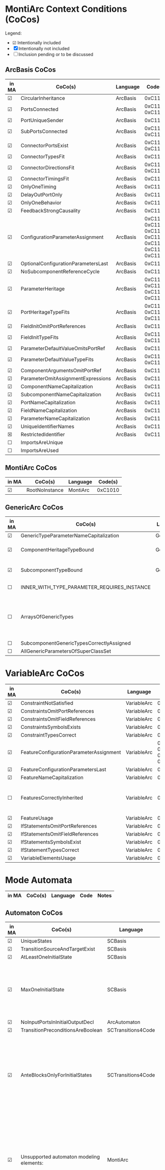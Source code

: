 <!-- (c) https://github.com/MontiCore/monticore -->

# MontiArc Context Conditions (CoCos)

Legend:

- ☑ Intentionally included
- ☒ Intentionally not included
- ☐ Inclusion pending or to be discussed

## ArcBasis CoCos

| in MA | CoCo(s)                             | Language | Code(s)                                                       | 
|-------|-------------------------------------|----------|---------------------------------------------------------------|
| ☑     | CircularInheritance                 | ArcBasis | 0xC1100                                                       |
| ☑     | PortsConnected                      | ArcBasis | 0xC1103, 0xC1104                                              |
| ☑     | PortUniqueSender                    | ArcBasis | 0xC1105                                                       |
| ☑     | SubPortsConnected                   | ArcBasis | 0xC1106, 0xC1107                                              |
| ☑     | ConnectorPortsExist                 | ArcBasis | 0xC1108, 0xC1109                                              |
| ☑     | ConnectorTypesFit                   | ArcBasis | 0xC1110                                                       |
| ☑     | ConnectorDirectionsFit              | ArcBasis | 0xC1111, 0xC1112                                              |
| ☑     | ConnectorTimingsFit                 | ArcBasis | 0xC1113                                                       |
| ☑     | OnlyOneTiming                       | ArcBasis | 0xC1114                                                       |
| ☑     | DelayOutPortOnly                    | ArcBasis | 0xC1115                                                       |
| ☑     | OnlyOneBehavior                     | ArcBasis | 0xC1116                                                       |
| ☑     | FeedbackStrongCausality             | ArcBasis | 0xC1117                                                       |
| ☑     | ConfigurationParameterAssignment    | ArcBasis | 0xC1119, 0xC1120, 0xC1121, 0xC1122, 0xC1123, 0xC1124, 0xC1125 |
| ☑     | OptionalConfigurationParametersLast | ArcBasis | 0xC1126                                                       |
| ☑     | NoSubcomponentReferenceCycle        | ArcBasis | 0xC1127                                                       |
| ☑     | ParameterHeritage                   | ArcBasis | 0xC1128, 0xC1129, 0xC1130, 0xC1131                            |
| ☑     | PortHeritageTypeFits                | ArcBasis | 0xC1132, 0xC1133, 0xC1134                                     |
| ☑     | FieldInitOmitPortReferences         | ArcBasis | 0xC1135                                                       |
| ☑     | FieldInitTypeFits                   | ArcBasis | 0xC1136, 0xC1137                                              |
| ☑     | ParameterDefaultValueOmitsPortRef   | ArcBasis | 0xC1138                                                       |
| ☑     | ParameterDefaultValueTypeFits       | ArcBasis | 0xC1139, 0xC1140                                              |
| ☑     | ComponentArgumentsOmitPortRef       | ArcBasis | 0xC1141                                                       |
| ☑     | ParameterOmitAssignmentExpressions  | ArcBasis | 0xC1142                                                       |
| ☑     | ComponentNameCapitalization         | ArcBasis | 0xC1143                                                       |
| ☑     | SubcomponentNameCapitalization      | ArcBasis | 0xC1144                                                       |
| ☑     | PortNameCapitalization              | ArcBasis | 0xC1145                                                       |
| ☑     | FieldNameCapitalization             | ArcBasis | 0xC1146                                                       |
| ☑     | ParameterNameCapitalization         | ArcBasis | 0xC1147                                                       |
| ☑     | UniqueIdentifierNames               | ArcBasis | 0xC1148                                                       |
| ☒     | RestrictedIdentifier                | ArcBasis | 0xC1149                                                       |
| ☐     | ImportsAreUnique                    |          |                                                               |
| ☐     | ImportsAreUsed                      |          |                                                               | 

## MontiArc CoCos

| in MA | CoCo(s)        | Language | Code(s) | 
|-------|----------------|----------|---------|
| ☑     | RootNoInstance | MontiArc | 0xC1010 |

## GenericArc CoCos

| in MA | CoCo(s)                                     | Language   | Code                      | Notes                                                                    |
|-------|---------------------------------------------|------------|---------------------------|--------------------------------------------------------------------------|
| ☑     | GenericTypeParameterNameCapitalization      | GenericArc | 0xC1042                   |                                                                          |
| ☑     | ComponentHeritageTypeBound                  | GenericArc | 0xC1072, 0xC1202, 0xC1203 |                                                                          |
| ☑     | SubcomponentTypeBound                       | GenericArc | 0xC1072, 0xC1202, 0xC1203 |                                                                          |
| ☐     | INNER_WITH_TYPE_PARAMETER_REQUIRES_INSTANCE |            | 0xC1029                   | Unused ArcError                                                          |
| ☐     | ArraysOfGenericTypes                        |            |                           | Original document specified: Resultat von Java-Limitierungen, siehe #224 |
| ☐     | SubcomponentGenericTypesCorrectlyAssigned   |            |                           |                                                                          |
| ☐     | AllGenericParametersOfSuperClassSet         |            |                           |                                                                          |

# VariableArc CoCos

| in MA | CoCo(s)                                 | Language    | Code                               | Notes                                                      |
|-------|-----------------------------------------|-------------|------------------------------------|------------------------------------------------------------|
| ☑     | ConstraintNotSatisfied                  | VariableArc | 0xC1401                            |                                                            |
| ☑     | ConstraintsOmitPortReferences           | VariableArc | 0xC1408                            |                                                            |
| ☑     | ConstraintsOmitFieldReferences          | VariableArc | 0xC1415                            |                                                            |
| ☑     | ConstraintsSymbolsExists                | VariableArc | 0xC1414                            |                                                            |
| ☑     | ConstraintTypesCorrect                  | VariableArc | 0xC1400                            |                                                            |
| ☑     | FeatureConfigurationParameterAssignment | VariableArc | 0xC1408, 0xC1409, 0xC1410, 0xC1411 |                                                            |
| ☑     | FeatureConfigurationParametersLast      | VariableArc | 0xC1406                            |                                                            |
| ☑     | FeatureNameCapitalization               | VariableArc | 0xC1402                            |                                                            |
| ☐     | FeaturesCorrectlyInherited              | VariableArc | 0xC1412                            | Unused VariableArcError. Decided against this CoCo for now |
| ☑     | FeatureUsage                            | VariableArc | 0xC1403                            |                                                            |
| ☑     | IfStatementsOmitPortReferences          | VariableArc | 0xC1407                            |                                                            |
| ☑     | IfStatementsOmitFieldReferences         | VariableArc | 0xC1416                            |                                                            |
| ☑     | IfStatementsSymbolsExist                | VariableArc | 0xC1414                            |                                                            |
| ☑     | IfStatementTypesCorrect                 | VariableArc | 0xC1404                            |                                                            |
| ☑     | VariableElementsUsage                   | VariableArc | 0xC1405                            |                                                            |

# Mode Automata

| in MA | CoCo(s)                   | Language          | Code                      | Notes |
|-------|---------------------------|-------------------|---------------------------|-------|

## Automaton CoCos

| in MA | CoCo(s)                                                                | Language           | Notes                                                                                                                                                                                                                            |
|-------|------------------------------------------------------------------------|--------------------|----------------------------------------------------------------------------------------------------------------------------------------------------------------------------------------------------------------------------------|
| ☑     | UniqueStates                                                           | SCBasis            |                                                                                                                                                                                                                                  |
| ☑     | TransitionSourceAndTargetExist                                         | SCBasis            |                                                                                                                                                                                                                                  |
| ☑     | AtLeastOneInitialState                                                 | SCBasis            |                                                                                                                                                                                                                                  |
| ☑     | MaxOneInitialState                                                     | SCBasis            | Checks that there is only one top-level state per automaton. (This coco does not check sub states.)                                                                                                                              |
| ☑     | NoInputPortsInInitialOutputDecl                                        | ArcAutomaton       |                                                                                                                                                                                                                                  |
| ☑     | TransitionPreconditionsAreBoolean                                      | SCTransitions4Code |                                                                                                                                                                                                                                  |
| ☑     | AnteBlocksOnlyForInitialStates                                         | SCTransitions4Code | Checks that AnteBlocks in state declarations occur only for initial states, as they declare actions initially performed at component instantiation.                                                                              |
| ☑     | Unsupported automaton modeling elements:                               | MontiArc           | Entry & exit actions, finale states, stereotypes. With stereotypes present, we only warn the user. With all other unsupported modelling elements, we throw errors.                                                               |
| ☒     | PackageCorrespondsToFolders                                            | SCBasis            | Not applicable - we do not have statechart artifacts                                                                                                                                                                             |
| ☒     | SCFileExtension\[is.sc\]                                               | SCBasis            | Not applicable - we do not have statechart artifacts                                                                                                                                                                             |
| ☒     | SCNameIsArtifactName                                                   | SCBasis            | Not applicable - we do not have statechart artifacts                                                                                                                                                                             |
| ☒     | CapitalStateNames                                                      | SCBasis            | Warns if a state name starts with a lower case letter. At a discussion we found this to be unneccessary.                                                                                                                         |

## ComfortableArc Cocos

| in MA | CoCo(s)             | Language       | Code    | Notes                                                                                                                                    |
|-------|---------------------|----------------|---------|------------------------------------------------------------------------------------------------------------------------------------------|
| ☑     | MaxOneAutoConnect   | ComfortableArc | 0xC1450 | There may only be one `autoconnect` declaration per component. It is also allowed to omit it in which case `autoconnect off` is implied. |
| ☑     | AtomicNoAutoConnect | ComfortableArc | 0xC1451 | There should be no `autoconnect` declarations in atomic components, as atomic components have no subcomponents.                          |

## Statement CoCos

| in MA | CoCo(s)                                    | Language   | Notes |        
|-------|--------------------------------------------|------------|-------|
| ☒     | ExpressionStatementIsValid                 | Statements |       |   
| ☒     | VarDeclarationInitializationHasCorrectType | Statements |       |   
| ☒     | ForConditionHasBooleanType                 | Statements |       |   
| ☒     | ForEachIsValid                             | Statements |       |          
| ☒     | IfConditionHasBooleanType                  | Statements |       |          
| ☒     | SwitchStatementValid                       | Statements |       |                
